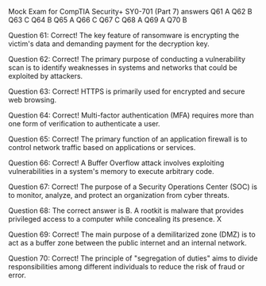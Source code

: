 Mock Exam for CompTIA Security+ SY0-701 (Part 7) answers
Q61
A
Q62
B
Q63
C
Q64
B
Q65
A
Q66
C
Q67
C
Q68
A
Q69
A
Q70
B

Question 61: Correct! The key feature of ransomware is encrypting the victim's data and demanding payment for the decryption key.

Question 62: Correct! The primary purpose of conducting a vulnerability scan is to identify weaknesses in systems and networks that could be exploited by attackers.

Question 63: Correct! HTTPS is primarily used for encrypted and secure web browsing.

Question 64: Correct! Multi-factor authentication (MFA) requires more than one form of verification to authenticate a user.

Question 65: Correct! The primary function of an application firewall is to control network traffic based on applications or services.

Question 66: Correct! A Buffer Overflow attack involves exploiting vulnerabilities in a system's memory to execute arbitrary code.

Question 67: Correct! The purpose of a Security Operations Center (SOC) is to monitor, analyze, and protect an organization from cyber threats.

Question 68: The correct answer is B. A rootkit is malware that provides privileged access to a computer while concealing its presence. X

Question 69: Correct! The main purpose of a demilitarized zone (DMZ) is to act as a buffer zone between the public internet and an internal network.

Question 70: Correct! The principle of "segregation of duties" aims to divide responsibilities among different individuals to reduce the risk of fraud or error.